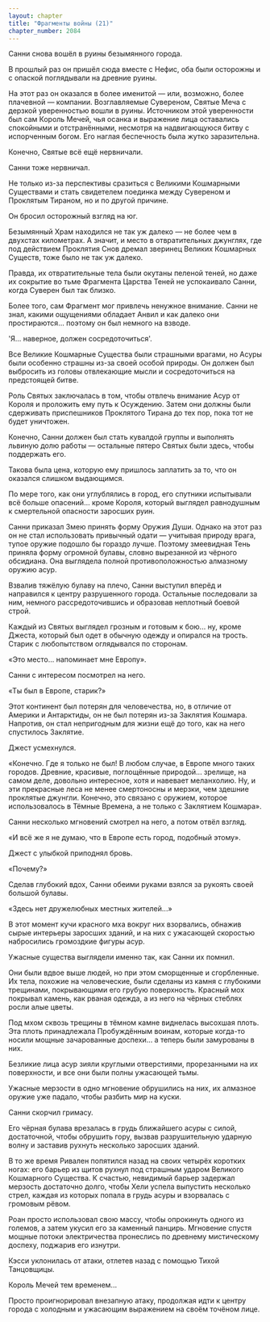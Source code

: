 ```yaml
---
layout: chapter
title: "Фрагменты войны (21)"
chapter_number: 2084
---
```




Санни снова вошёл в руины безымянного города.

В прошлый раз он пришёл сюда вместе с Нефис, оба были осторожны и с опаской поглядывали на древние руины.

На этот раз он оказался в более именитой — или, возможно, более плачевной — компании. Возглавляемые Сувереном, Святые Меча с дерзкой уверенностью вошли в руины. Источником этой уверенности был сам Король Мечей, чья осанка и выражение лица оставались спокойными и отстранёнными, несмотря на надвигающуюся битву с испорченным богом. Его наглая беспечность была жутко заразительна.

Конечно, Святые всё ещё нервничали.

Санни тоже нервничал.

Не только из-за перспективы сразиться с Великими Кошмарными Существами и стать свидетелем поединка между Сувереном и Проклятым Тираном, но и по другой причине.

Он бросил осторожный взгляд на юг.

Безымянный Храм находился не так уж далеко — не более чем в двухстах километрах. А значит, и место в отвратительных джунглях, где под действием Проклятия Снов дремал зверинец Великих Кошмарных Существ, тоже было не так уж далеко.

Правда, их отвратительные тела были окутаны пеленой теней, но даже их сокрытие во тьме Фрагмента Царства Теней не успокаивало Санни, когда Суверен был так близко.

Более того, сам Фрагмент мог привлечь ненужное внимание. Санни не знал, какими ощущениями обладает Анвил и как далеко они простираются... поэтому он был немного на взводе.

'Я... наверное, должен сосредоточиться'.

Все Великие Кошмарные Существа были страшными врагами, но Асуры были особенно страшны из-за своей особой природы. Он должен был выбросить из головы отвлекающие мысли и сосредоточиться на предстоящей битве.

Роль Святых заключалась в том, чтобы отвлечь внимание Асур от Короля и проложить ему путь к Осуждению. Затем они должны были сдерживать приспешников Проклятого Тирана до тех пор, пока тот не будет уничтожен.

Конечно, Санни должен был стать кувалдой группы и выполнять львиную долю работы — остальные пятеро Святых были здесь, чтобы поддержать его.

Такова была цена, которую ему пришлось заплатить за то, что он оказался слишком выдающимся.

По мере того, как они углублялись в город, его спутники испытывали всё больше опасений... кроме Короля, который выглядел равнодушным к смертельной опасности заросших руин.

Санни приказал Змею принять форму Оружия Души. Однако на этот раз он не стал использовать привычный одати — учитывая природу врага, тупое оружие подошло бы гораздо лучше. Поэтому змеевидная Тень приняла форму огромной булавы, словно вырезанной из чёрного обсидиана. Она выглядела полной противоположностью алмазному оружию асур.

Взвалив тяжёлую булаву на плечо, Санни выступил вперёд и направился к центру разрушенного города. Остальные последовали за ним, немного рассредоточившись и образовав неплотный боевой строй.

Каждый из Святых выглядел грозным и готовым к бою... ну, кроме Джеста, который был одет в обычную одежду и опирался на трость. Старик с любопытством оглядывался по сторонам.

«Это место... напоминает мне Европу».

Санни с интересом посмотрел на него.

«Ты был в Европе, старик?»

Этот континент был потерян для человечества, но, в отличие от Америки и Антарктиды, он не был потерян из-за Заклятия Кошмара. Напротив, он стал непригодным для жизни ещё до того, как на него спустилось Заклятие.

Джест усмехнулся.

«Конечно. Где я только не был! В любом случае, в Европе много таких городов. Древние, красивые, поглощённые природой... зрелище, на самом деле, довольно интересное, хотя и навевает меланхолию. Ну, и эти прекрасные леса не менее смертоносны и мерзки, чем здешние проклятые джунгли. Конечно, это связано с оружием, которое использовалось в Тёмные Времена, а не только с Заклятием Кошмара».

Санни несколько мгновений смотрел на него, а потом отвёл взгляд.

«И всё же я не думаю, что в Европе есть город, подобный этому».

Джест с улыбкой приподнял бровь.

«Почему?»

Сделав глубокий вдох, Санни обеими руками взялся за рукоять своей большой булавы.

«Здесь нет дружелюбных местных жителей...»

В этот момент кучи красного мха вокруг них взорвались, обнажив сырые интерьеры заросших зданий, и на них с ужасающей скоростью набросились громоздкие фигуры асур.

Ужасные существа выглядели именно так, как Санни их помнил.

Они были вдвое выше людей, но при этом сморщенные и сгорбленные. Их тела, похожие на человеческие, были сделаны из камня с глубокими трещинами, покрывающими его грубую поверхность. Красный мох покрывал камень, как рваная одежда, а из него на чёрных стеблях росли алые цветы.

Под мхом сквозь трещины в тёмном камне виднелась высохшая плоть. Эта плоть принадлежала Пробуждённым воинам, которые когда-то носили мощные зачарованные доспехи... а теперь были замурованы в них.

Безликие лица асур зияли круглыми отверстиями, прорезанными на их поверхности, и все они были полны ужасающей тьмы.

Ужасные мерзости в одно мгновение обрушились на них, их алмазное оружие уже падало, чтобы разбить мир на куски.

Санни скорчил гримасу.

Его чёрная булава врезалась в грудь ближайшего асуры с силой, достаточной, чтобы обрушить гору, вызвав разрушительную ударную волну и заставив рухнуть несколько заросших зданий.

В то же время Ривален попятился назад на своих четырёх коротких ногах: его барьер из щитов рухнул под страшным ударом Великого Кошмарного Существа. К счастью, невидимый барьер задержал мерзость достаточно долго, чтобы Хели успела выпустить несколько стрел, каждая из которых попала в грудь асуры и взорвалась с громовым рёвом.

Роан просто использовал свою массу, чтобы опрокинуть одного из големов, а затем укусил его за каменный панцирь. Мгновение спустя мощные потоки электричества пронеслись по древнему мистическому доспеху, поджарив его изнутри.

Кэсси уклонилась от атаки, отлетев назад с помощью Тихой Танцовщицы.

Король Мечей тем временем...

Просто проигнорировал внезапную атаку, продолжая идти к центру города с холодным и ужасающим выражением на своём точёном лице.

